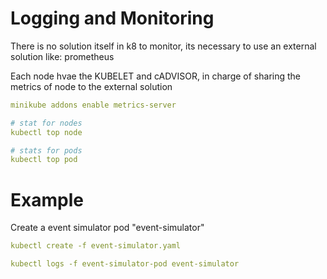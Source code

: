 # Logging and Monitoring


There is no solution itself in k8 to monitor, its necessary to use an external solution like: prometheus

Each node hvae the KUBELET and cADVISOR, in charge of sharing the metrics of node to the external solution


```yaml
minikube addons enable metrics-server

# stat for nodes
kubectl top node

# stats for pods
kubectl top pod

```



# Example

Create a event simulator pod "event-simulator"

```yaml
kubectl create -f event-simulator.yaml

kubectl logs -f event-simulator-pod event-simulator

```